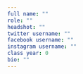 ```yaml
---
full name: ""
role: ""
headshot: ""
twitter username: ""
facebook username: ""
instagram username: ""
class year: 0
bio: ""
---
```


